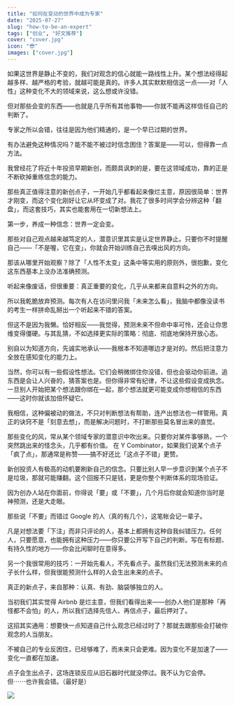 ```yaml
---
title: "如何在变动的世界中成为专家"
date: "2025-07-27"
slug: "how-to-be-an-expert"
tags: ["创业", "好文推荐"]
cover: "cover.jpg"
icon: "😎"
images: ["cover.jpg"]
---
```

如果这世界是静止不变的，我们对观念的信心就能一路线性上升。某个想法经得起越多样、越严格的考验，就越可能是真的。许多人其实默默相信这一点——对「人性」这种变化不大的领域来说，这么想或许没错。



但对那些会变的东西——也就是几乎所有其他事物——你就不能再这样信任自己的判断了。



专家之所以会错，往往是因为他们精通的，是一个早已过期的世界。



有办法避免这种情况吗？能不能不被过时信念困住？答案是——可以，但得靠一点方法。



我曾经花了将近十年投资早期新创，而颇具讽刺的是，要在这领域成功，靠的正是不断砍掉重练信念的能力。



那些真正值得注意的新创点子，一开始几乎都看起来像烂主意，原因很简单：世界才刚变，而这个变化刚好让它从坏变成了对。我花了很多时间学会分辨这种「翻盘」，而这套技巧，其实也能套用在一切新想法上。



第一步，养成一种信念：世界一定会变。



那些对自己观点越来越笃定的人，潜意识里其实是认定世界静止。只要你不时提醒自己——「不是喔，它在变」，你就会开始训练自己去嗅出风的方向。



那该从哪里开始观察？除了「人性不太变」这条中等实用的原则外，很抱歉，变化这东西基本上没办法准确预测。



听起来像废话，但很重要：真正重要的变化，几乎从来都来自意料之外的方向。



所以我乾脆放弃预测。每次有人在访问里问我「未来怎么看」，我脑中都像没读书的考生一样拼命乱掰出一个听起来不错的答案。



但这不是因为我懒。恰好相反——我觉得，预测未来不但命中率可怜，还会让你思维变得僵硬。与其乱猜，不如选择更实际的策略：彻底、彻底地保持开放心态。



别自以为知道方向，先诚实地承认——我根本不知道哪边才是对的。然后把注意力全放在感知变化的能力上。



当然，你可以有一些假设性想法。它们会稍微绑住你没错，但也会驱动你前进。追东西是会让人兴奋的，猜答案也是。但你得非常有纪律，不让这些假设变成执念。
一旦别人开始把某个想法跟你绑在一起，那个想法就更可能变成你想相信的东西——这时你就该加倍怀疑它。



我相信，这种偏被动的做法，不只对判断想法有帮助，连产出想法也一样管用。真正的诀窍不是「刻意去想」，而是解决问题时，不打断那些莫名冒出来的直觉。



那些变化的风，常从某个领域专家的潜意识中吹出来。只要你对某件事够熟，一个突然跳出来的怪念头，几乎都有价值。
在 Y Combinator，如果我们说某个点子「疯了点」，那通常是称赞——搞不好还比「这点子不错」更赞。



新创投资人有极高的动机要刷新自己的信念。只要比别人早一步意识到某个点子不是垃圾，那就可能赚翻。这个回报不只是钱，更是你整个判断体系的现场验证。



因为创办人站在你面前，你得说「要」或「不要」，几个月后你就会知道你当时是神预测，还是大走眼。



那些说「不要」而错过 Google 的人（真的有几个），这笔帐会记一辈子。



凡是对想法要「下注」而非只评论的人，基本上都拥有这种自我纠错压力。任何人，只要愿意，也能拥有这种压力——你只要公开写下自己的判断。写在有标题、有持久性的地方——你会比闲聊时在意得多。



另一个我很常用的技巧：一开始先看人，不先看点子。虽然我们无法预测未来的点子长什么样，但我很能预测什么样的人会生出未来的点子。



真正的新点子，来自那种：认真、有劲、脑袋够独立的人。



当初我们其实觉得 Airbnb 是烂主意，但我们看得出来——创办人他们是那种「再怪都不会怕」的人，所以我们选择先信人、再信点子，最后押对了。



这招其实通用：想要快一点知道自己什么观念已经过时了？那就去跟那些会打破你观念的人当朋友。



不被自己的专业反困住，已经够难了，而未来只会更难。因为变化不是加速了——变化一直都在加速。



点子会生出点子，这场连锁反应从旧石器时代就没停过。我不认为它会停。
但⋯⋯也许我会错。（最好是）




![](https://prod-files-secure.s3.us-west-2.amazonaws.com/112d0858-5090-4d34-a606-b75eb8d65fd2/46476355-9cf3-4e99-9b7a-3531bc426380/1000202064.png?X-Amz-Algorithm=AWS4-HMAC-SHA256&X-Amz-Content-Sha256=UNSIGNED-PAYLOAD&X-Amz-Credential=ASIAZI2LB466SQW2OXXO%2F20251010%2Fus-west-2%2Fs3%2Faws4_request&X-Amz-Date=20251010T165152Z&X-Amz-Expires=3600&X-Amz-Security-Token=IQoJb3JpZ2luX2VjEFgaCXVzLXdlc3QtMiJHMEUCIQCPZWRXgCuV0WHAsg%2FIiWEQze3aC4cxqNRLrqtvUKJqnwIgfjDaUgg03ACQVJT4clrVpzYyJ15uk1z3TNEl4EFRHzMqiAQI8f%2F%2F%2F%2F%2F%2F%2F%2F%2F%2FARAAGgw2Mzc0MjMxODM4MDUiDHhCAd7tjGiwKNrtzSrcA8b90Wo5MttWWFS5vXhkXPYIhBheCpkN9Np9TAWjqpYjuYCap2EY6jeOfKUBOzcw06uuMTIknBhj5tEVs%2FGENC%2FVF3EGVr1Je2UHD85aXFUo3g2P1tsnj7uUGGCv0rAhlhxyZJPBOJIo8TFTd87px88IGXC3MYA%2FejvXz8zIloM0E3IohL15G16Zsy9CRaix0xaMWp9J6zcWq4j7JR7Vg8aiRQJEs6ndFnWg4LK3WtE8nGvzudIoUw6c5CcLwzbyWxLOzf244uGGyfgv7Lk3In%2B%2FEQUgbMOAewJlZ%2BtE3mDNejlsg8U2d2IrbX4VXZF3nYpNts4ABdTvFrptk7lzDea8c8gVUBdy1j1zkdNgU5K%2BnPUgFRSim2nNpnIbeWZXfF5G52NnU7LzNGh%2BK5XNd8N9vBRNAPRIhHpbpjEYs1SxVRiHN4%2B4Q%2FNQDe1v%2BHyLIPs3jtdqY0cCYELBjvmEExbQjg6c2k0uRh%2Fo11J3%2Fr26lUN8wnXSzhhZuvUYXqqVMGqgY7MTMQo5X4YICykqRCkGXSgclXCmykP6SqsibBF1FekH2qmbVvym%2Fu%2FEicCQj3MnnJHg5%2BaOGyAM%2FP4wcKCcHYc8PJpQ9o7yOOaINyNqGbYiJF4ovRXyLfqaMMbZpMcGOqUBU2b%2Bg9bkfxgMF%2Fy3yFl4KxIar3zH1OR7x9q2%2F2s6d2XzHfRU4xog9LA0gjWWqJdEEHSWElRqCABf9wN3Mm1PjzhKrOYGFm6zZymvQF5E95IFXqod5OLlFSo%2B9LMOezBcJZHaU3KVx%2BYNrqUdAfrDzBOzqU0LIKmFV9RveS5xpgmhRdFsPzcd84SBwrxqfBboBkrofZVgVK2uH6JR3JyEB7LVJbL9&X-Amz-Signature=16610c1ca75104e52655ee26343d50c796ff674a8b363f1da38500046fe008ee&X-Amz-SignedHeaders=host&x-amz-checksum-mode=ENABLED&x-id=GetObject)

